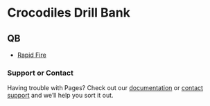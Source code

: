 # Crocodiles Drill Bank

## QB

- [Rapid Fire]( https://www.youtube.com/watch?v=DG9MP0iV4pI)

### Support or Contact

Having trouble with Pages? Check out our [documentation](https://docs.github.com/categories/github-pages-basics/) or [contact support](https://support.github.com/contact) and we’ll help you sort it out.
